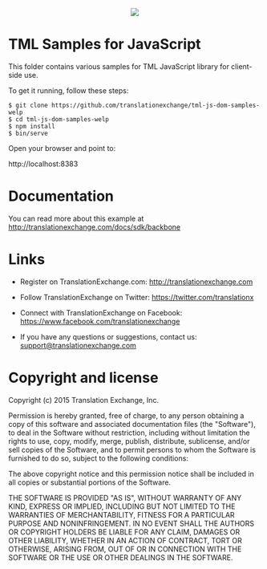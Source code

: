<p align="center">
  <img src="https://avatars0.githubusercontent.com/u/1316274?v=3&s=200">
</p>

TML Samples for JavaScript
===

This folder contains various samples for TML JavaScript library for client-side use.

To get it running, follow these steps:

    $ git clone https://github.com/translationexchange/tml-js-dom-samples-welp
    $ cd tml-js-dom-samples-welp
    $ npm install
    $ bin/serve

Open your browser and point to:

http://localhost:8383

Documentation
==================

You can read more about this example at <a href="http://translationexchange.com/docs/sdk/backbone">http://translationexchange.com/docs/sdk/backbone</a>


Links
==================

* Register on TranslationExchange.com: http://translationexchange.com

* Follow TranslationExchange on Twitter: https://twitter.com/translationx

* Connect with TranslationExchange on Facebook: https://www.facebook.com/translationexchange

* If you have any questions or suggestions, contact us: support@translationexchange.com


Copyright and license
==================

Copyright (c) 2015 Translation Exchange, Inc.

Permission is hereby granted, free of charge, to any person obtaining
a copy of this software and associated documentation files (the
"Software"), to deal in the Software without restriction, including
without limitation the rights to use, copy, modify, merge, publish,
distribute, sublicense, and/or sell copies of the Software, and to
permit persons to whom the Software is furnished to do so, subject to
the following conditions:

The above copyright notice and this permission notice shall be
included in all copies or substantial portions of the Software.

THE SOFTWARE IS PROVIDED "AS IS", WITHOUT WARRANTY OF ANY KIND,
EXPRESS OR IMPLIED, INCLUDING BUT NOT LIMITED TO THE WARRANTIES OF
MERCHANTABILITY, FITNESS FOR A PARTICULAR PURPOSE AND
NONINFRINGEMENT. IN NO EVENT SHALL THE AUTHORS OR COPYRIGHT HOLDERS BE
LIABLE FOR ANY CLAIM, DAMAGES OR OTHER LIABILITY, WHETHER IN AN ACTION
OF CONTRACT, TORT OR OTHERWISE, ARISING FROM, OUT OF OR IN CONNECTION
WITH THE SOFTWARE OR THE USE OR OTHER DEALINGS IN THE SOFTWARE.
